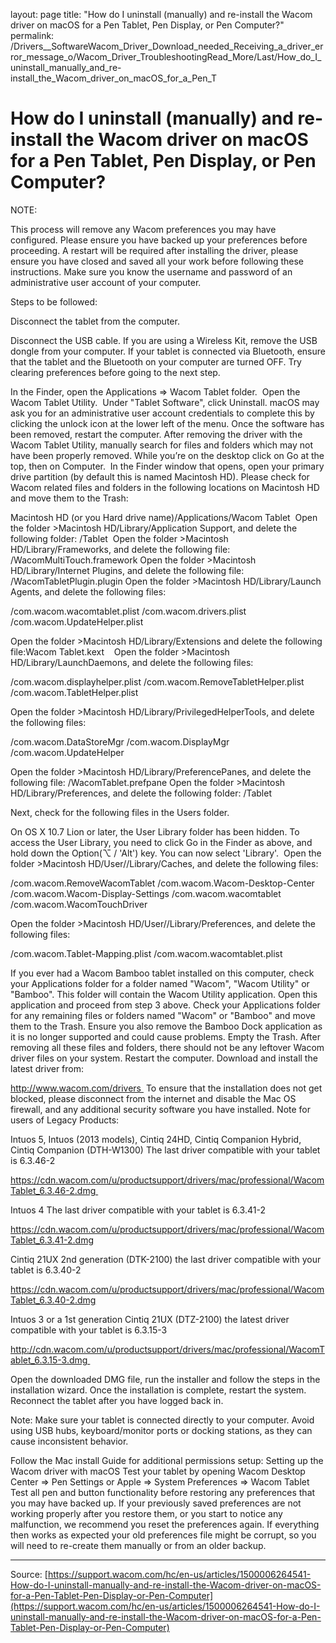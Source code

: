 layout: page
title: "How do I uninstall (manually) and re-install the Wacom driver on macOS for a Pen Tablet, Pen Display, or Pen Computer?"
permalink: /Drivers__SoftwareWacom_Driver_Download_needed_Receiving_a_driver_error_message_o/Wacom_Driver_TroubleshootingRead_More/Last/How_do_I_uninstall_manually_and_re-install_the_Wacom_driver_on_macOS_for_a_Pen_T

# How do I uninstall (manually) and re-install the Wacom driver on macOS for a Pen Tablet, Pen Display, or Pen Computer?

NOTE:

This process will remove any Wacom preferences you may have configured. Please ensure you have backed up your preferences before proceeding.
A restart will be required after installing the driver, please ensure you have closed and saved all your work before following these instructions.
Make sure you know the username and password of an administrative user account of your computer.



Steps to be followed:

Disconnect the tablet from the computer.

Disconnect the USB cable.
If you are using a Wireless Kit, remove the USB dongle from your computer.
If your tablet is connected via Bluetooth, ensure that the tablet and the Bluetooth on your computer are turned OFF.
Try clearing preferences before going to the next step.


In the Finder, open the Applications => Wacom Tablet folder. 
Open the Wacom Tablet Utility. 
Under "Tablet Software", click Uninstall. macOS may ask you for an administrative user account credentials to complete this by clicking the unlock icon at the lower left of the menu. 
Once the software has been removed, restart the computer.
After removing the driver with the Wacom Tablet Utility, manually search for files and folders which may not have been properly removed.
While you’re on the desktop click on Go at the top, then on Computer. 
In the Finder window that opens, open your primary drive partition (by default this is named Macintosh HD).
Please check for Wacom related files and folders in the following locations on Macintosh HD and move them to the Trash:

Macintosh HD (or you Hard drive name)/Applications/Wacom Tablet 
Open the folder >Macintosh HD/Library/Application Support, and delete the following folder: /Tablet 
Open the folder >Macintosh HD/Library/Frameworks, and delete the following file: /WacomMultiTouch.framework
Open the folder >Macintosh HD/Library/Internet Plugins, and delete the following file: /WacomTabletPlugin.plugin
Open the folder >Macintosh HD/Library/Launch Agents, and delete the following files:

/com.wacom.wacomtablet.plist
/com.wacom.drivers.plist
/com.wacom.UpdateHelper.plist


Open the folder >Macintosh HD/Library/Extensions and delete the following file:Wacom Tablet.kext   
Open the folder >Macintosh HD/Library/LaunchDaemons, and delete the following files:     

/com.wacom.displayhelper.plist
/com.wacom.RemoveTabletHelper.plist
/com.wacom.TabletHelper.plist 


Open the folder >Macintosh HD/Library/PrivilegedHelperTools, and delete the following files:  ​​​​​​

/com.wacom.DataStoreMgr
/com.wacom.DisplayMgr
/com.wacom.UpdateHelper          









Open the folder >Macintosh HD/Library/PreferencePanes, and delete the following file: /WacomTablet.prefpane
Open the folder >Macintosh HD/Library/Preferences, and delete the following folder: /Tablet



Next, check for the following files in the Users folder. 

On OS X 10.7 Lion or later, the User Library folder has been hidden. To access the User Library, you need to click Go in the Finder as above, and hold down the Option(⌥ / 'Alt') key. You can now select 'Library'. 
Open the folder >Macintosh HD/User/<user>/Library/Caches, and delete the following files:  ​​​​​​

/com.wacom.RemoveWacomTablet
/com.wacom.Wacom-Desktop-Center
/com.wacom.Wacom-Display-Settings
/com.wacom.wacomtablet
/com.wacom.WacomTouchDriver


Open the folder >Macintosh HD/User/<user>/Library/Preferences, and delete the following files:  ​​​​​​

/com.wacom.Tablet-Mapping.plist
/com.wacom.wacomtablet.plist


If you ever had a Wacom Bamboo tablet installed on this computer, check your Applications folder for a folder named "Wacom", "Wacom Utility" or "Bamboo". This folder will contain the Wacom Utility application. Open this application and proceed from step 3 above. Check your Applications folder for any remaining files or folders named "Wacom" or "Bamboo" and move them to the Trash. Ensure you also remove the Bamboo Dock application as it is no longer supported and could cause problems.
Empty the Trash. After removing all these files and folders, there should not be any leftover Wacom driver files on your system.
Restart the computer.
Download and install the latest driver from:

http://www.wacom.com/drivers 
To ensure that the installation does not get blocked, please disconnect from the internet and disable the Mac OS firewall, and any additional security software you have installed.
Note for users of Legacy Products: 

Intuos 5, Intuos (2013 models), Cintiq 24HD, Cintiq Companion Hybrid, Cintiq Companion (DTH-W1300) The last driver compatible with your tablet is 6.3.46-2

https://cdn.wacom.com/u/productsupport/drivers/mac/professional/WacomTablet_6.3.46-2.dmg 



Intuos 4 The last driver compatible with your tablet is 6.3.41-2

https://cdn.wacom.com/u/productsupport/drivers/mac/professional/WacomTablet_6.3.41-2.dmg


Cintiq 21UX 2nd generation (DTK-2100) the last driver compatible with your tablet is 6.3.40-2

https://cdn.wacom.com/u/productsupport/drivers/mac/professional/WacomTablet_6.3.40-2.dmg


Intuos 3 or a 1st generation Cintiq 21UX (DTZ-2100) the latest driver compatible with your tablet is 6.3.15-3

http://cdn.wacom.com/u/productsupport/drivers/mac/professional/WacomTablet_6.3.15-3.dmg 








Open the downloaded DMG file, run the installer and follow the steps in the installation wizard.
Once the installation is complete, restart the system. Reconnect the tablet after you have logged back in. 

Note: Make sure your tablet is connected directly to your computer. Avoid using USB hubs, keyboard/monitor ports or docking stations, as they can cause inconsistent behavior.


Follow the Mac install Guide for additional permissions setup: Setting up the Wacom driver with macOS
Test your tablet by opening Wacom Desktop Center => Pen Settings or Apple => System Preferences => Wacom Tablet
Test all pen and button functionality before restoring any preferences that you may have backed up.
If your previously saved preferences are not working properly after you restore them, or you start to notice any malfunction, we recommend you reset the preferences again. If everything then works as expected your old preferences file might be corrupt, so you will need to re-create them manually or from an older backup.

---
Source: [https://support.wacom.com/hc/en-us/articles/1500006264541-How-do-I-uninstall-manually-and-re-install-the-Wacom-driver-on-macOS-for-a-Pen-Tablet-Pen-Display-or-Pen-Computer](https://support.wacom.com/hc/en-us/articles/1500006264541-How-do-I-uninstall-manually-and-re-install-the-Wacom-driver-on-macOS-for-a-Pen-Tablet-Pen-Display-or-Pen-Computer)
